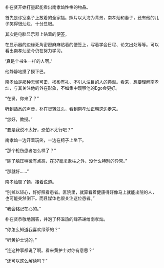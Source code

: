 朴在贤开始打量起能看出南孝灿性格的物品。

首先是诊室桌子上放着的全家福。照片以大海为背景，南孝灿和妻子，还有他的儿子笑得很灿烂，十分显眼。

其次是电脑显示器上贴着的便签。

在显示器的边缘死角密密麻麻贴着的便签上，写着学会日程、论文出处等等。可以看出南孝灿至今仍在努力学习。

‘真是个书生一样的人啊。’

他静静地摸了摸下巴。

南孝灿是那种无懈可击、彬彬有礼、不引人注目的人的典型。看来，想要理解南孝灿，与其关注他的外在形象，不如集中观察他的Ego会更好。

“在贤，你来了？”

听到熟悉的声音，朴在贤转过头，看到南孝灿正朝这边走来。

“您好，教授。”

“要是我说不太好，恐怕不太行吧？”

南孝灿一边开着玩笑，一边在椅子上坐下。

“那个枪伤患者怎么样了？”

“除了脑压稍微有点高，在37毫米汞柱之外，没什么特别的异常。”

“那就好……”

南孝灿顿了顿，接着说道。

“别掉以轻心，好好照看患者。医院里，就算看着健康得好像马上就能出院的人，也可能突然倒下。而且媒体也很关注这位患者。”

“我会铭记在心的。”

朴在贤恭敬地回答，并泡了杯温热的绿茶递给南孝灿。

“你怎么知道我喜欢绿茶的？”

“听黄护士说的。”

“连这种事都说了啊。看来黄护士对你有意思？”

“还可以这么解读吗？”